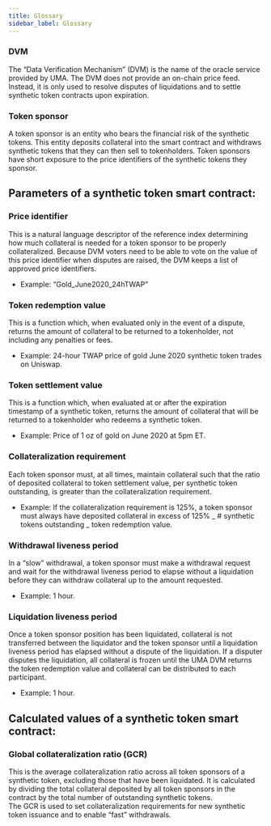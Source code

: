 ```yaml
---
title: Glossary
sidebar_label: Glossary
---
```


### DVM

The “Data Verification Mechanism” (DVM) is the name of the oracle service provided by UMA. The DVM does not provide an on-chain price feed.
Instead, it is only used to resolve disputes of liquidations and to settle synthetic token contracts upon expiration.

### Token sponsor

A token sponsor is an entity who bears the financial risk of the synthetic tokens.
This entity deposits collateral into the smart contract and withdraws synthetic tokens that they can then sell to tokenholders.
Token sponsors have short exposure to the price identifiers of the synthetic tokens they sponsor.

## Parameters of a synthetic token smart contract:

### Price identifier

This is a natural language descriptor of the reference index determining how much collateral is needed for a token sponsor to be properly collateralized.
Because DVM voters need to be able to vote on the value of this price identifier when disputes are raised, the DVM keeps a list of approved price identifiers.

- Example: “Gold_June2020_24hTWAP”

### Token redemption value

This is a function which, when evaluated only in the event of a dispute, returns the amount of collateral to be returned to a tokenholder, not including any penalties or fees.

- Example: 24-hour TWAP price of gold June 2020 synthetic token trades on Uniswap.

### Token settlement value

This is a function which, when evaluated at or after the expiration timestamp of a synthetic token, returns the amount of collateral that will be returned to a tokenholder who redeems a synthetic token.

- Example: Price of 1 oz of gold on June 2020 at 5pm ET.

### Collateralization requirement

Each token sponsor must, at all times, maintain collateral such that the ratio of deposited collateral to token settlement value, per synthetic token outstanding, is greater than the collateralization requirement.

- Example: If the collateralization requirement is 125%, a token sponsor must always have deposited collateral in excess of 125% _ # synthetic tokens outstanding _ token redemption value.

### Withdrawal liveness period

In a “slow” withdrawal, a token sponsor must make a withdrawal request and wait for the withdrawal liveness period to elapse without a liquidation before they can withdraw collateral up to the amount requested.

- Example: 1 hour.

### Liquidation liveness period

Once a token sponsor position has been liquidated, collateral is not transferred between the liquidator and the token sponsor until a liquidation liveness period has elapsed without a dispute of the liquidation.
If a disputer disputes the liquidation, all collateral is frozen until the UMA DVM returns the token redemption value and collateral can be distributed to each participant.

- Example: 1 hour.

## Calculated values of a synthetic token smart contract:

### Global collateralization ratio (GCR)

This is the average collateralization ratio across all token sponsors of a synthetic token, excluding those that have been liquidated.
It is calculated by dividing the total collateral deposited by all token sponsors in the contract by the total number of outstanding synthetic tokens.  
The GCR is used to set collateralization requirements for new synthetic token issuance and to enable “fast” withdrawals.
